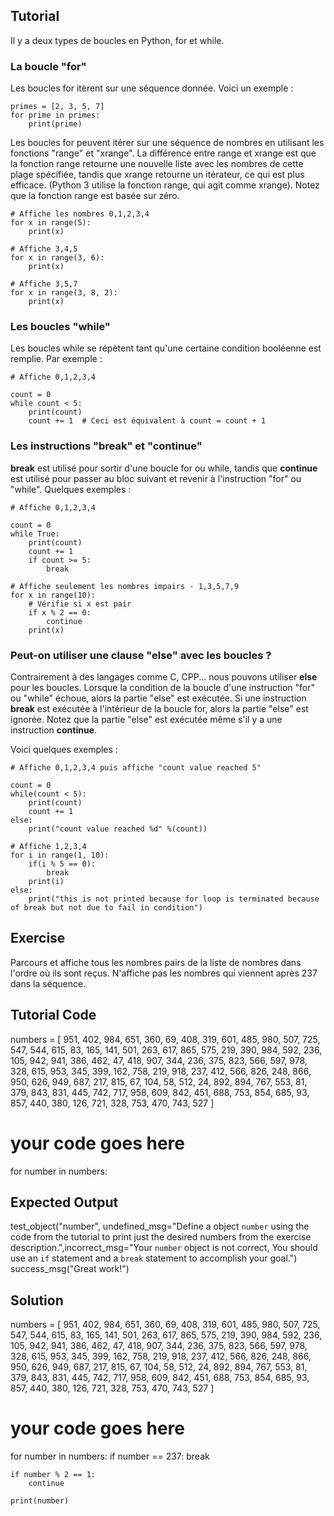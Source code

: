 Tutorial
--------

Il y a deux types de boucles en Python, for et while.

### La boucle "for"

Les boucles for itèrent sur une séquence donnée. Voici un exemple :

    primes = [2, 3, 5, 7]
    for prime in primes:
        print(prime)

Les boucles for peuvent itérer sur une séquence de nombres en utilisant les fonctions "range" et "xrange". La différence entre range et xrange est que la fonction range retourne une nouvelle liste avec les nombres de cette plage spécifiée, tandis que xrange retourne un itérateur, ce qui est plus efficace. (Python 3 utilise la fonction range, qui agit comme xrange). Notez que la fonction range est basée sur zéro.

    # Affiche les nombres 0,1,2,3,4
    for x in range(5):
        print(x)

    # Affiche 3,4,5
    for x in range(3, 6):
        print(x)

    # Affiche 3,5,7
    for x in range(3, 8, 2):
        print(x)

### Les boucles "while"

Les boucles while se répètent tant qu'une certaine condition booléenne est remplie. Par exemple :

    # Affiche 0,1,2,3,4

    count = 0
    while count < 5:
        print(count)
        count += 1  # Ceci est équivalent à count = count + 1

### Les instructions "break" et "continue"

**break** est utilisé pour sortir d'une boucle for ou while, tandis que **continue** est utilisé pour passer au bloc suivant et revenir à l'instruction "for" ou "while". Quelques exemples :

    # Affiche 0,1,2,3,4

    count = 0
    while True:
        print(count)
        count += 1
        if count >= 5:
            break

    # Affiche seulement les nombres impairs - 1,3,5,7,9
    for x in range(10):
        # Vérifie si x est pair
        if x % 2 == 0:
            continue
        print(x)

### Peut-on utiliser une clause "else" avec les boucles ?

Contrairement à des langages comme C, CPP... nous pouvons utiliser **else** pour les boucles. Lorsque la condition de la boucle d'une instruction "for" ou "while" échoue, alors la partie "else" est exécutée. Si une instruction **break** est exécutée à l'intérieur de la boucle for, alors la partie "else" est ignorée. Notez que la partie "else" est exécutée même s'il y a une instruction **continue**.

Voici quelques exemples :

    # Affiche 0,1,2,3,4 puis affiche "count value reached 5"

    count = 0
    while(count < 5):
        print(count)
        count += 1
    else:
        print("count value reached %d" %(count))

    # Affiche 1,2,3,4
    for i in range(1, 10):
        if(i % 5 == 0):
            break
        print(i)
    else:
        print("this is not printed because for loop is terminated because of break but not due to fail in condition")


Exercise
--------

Parcours et affiche tous les nombres pairs de la liste de nombres dans l'ordre où ils sont reçus. N'affiche pas les nombres qui viennent après 237 dans la séquence.

Tutorial Code
-------------
numbers = [
    951, 402, 984, 651, 360, 69, 408, 319, 601, 485, 980, 507, 725, 547, 544,
    615, 83, 165, 141, 501, 263, 617, 865, 575, 219, 390, 984, 592, 236, 105, 942, 941,
    386, 462, 47, 418, 907, 344, 236, 375, 823, 566, 597, 978, 328, 615, 953, 345,
    399, 162, 758, 219, 918, 237, 412, 566, 826, 248, 866, 950, 626, 949, 687, 217,
    815, 67, 104, 58, 512, 24, 892, 894, 767, 553, 81, 379, 843, 831, 445, 742, 717,
    958, 609, 842, 451, 688, 753, 854, 685, 93, 857, 440, 380, 126, 721, 328, 753, 470,
    743, 527
]

# your code goes here
for number in numbers:

Expected Output
---------------

test_object("number", undefined_msg="Define a object `number` using the code from the tutorial to print just the desired numbers from the exercise description.",incorrect_msg="Your `number` object is not correct, You should use an `if` statement and a `break` statement to accomplish your goal.")
success_msg("Great work!")

Solution
--------

numbers = [
    951, 402, 984, 651, 360, 69, 408, 319, 601, 485, 980, 507, 725, 547, 544,
    615, 83, 165, 141, 501, 263, 617, 865, 575, 219, 390, 984, 592, 236, 105, 942, 941,
    386, 462, 47, 418, 907, 344, 236, 375, 823, 566, 597, 978, 328, 615, 953, 345,
    399, 162, 758, 219, 918, 237, 412, 566, 826, 248, 866, 950, 626, 949, 687, 217,
    815, 67, 104, 58, 512, 24, 892, 894, 767, 553, 81, 379, 843, 831, 445, 742, 717,
    958, 609, 842, 451, 688, 753, 854, 685, 93, 857, 440, 380, 126, 721, 328, 753, 470,
    743, 527
]

# your code goes here
for number in numbers:
    if number == 237:
        break

    if number % 2 == 1:
        continue

    print(number)
